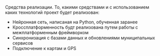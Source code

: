 Средства реализации. То, какими средствами и с использованием каких технологий проект будет реализован:
- Нейронная сеть, написаная на Python, обученная заранее
- Кроссплатформенность будт реализована путем работы с межплатформенным фреймворком
- Синхронизация с базами данных и обновлениями муниципальных сервисов
- Подключение к картам и GPS
